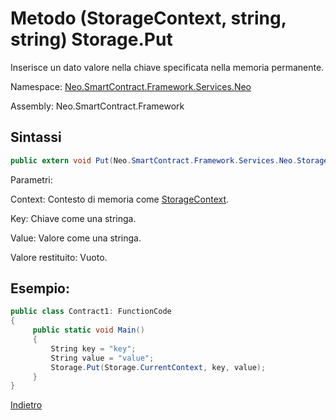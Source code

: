# Metodo (StorageContext, string, string) Storage.Put 

Inserisce un dato valore nella chiave specificata nella memoria permanente.

Namespace: [Neo.SmartContract.Framework.Services.Neo](../../neo.md)

Assembly: Neo.SmartContract.Framework

## Sintassi

```c#
public extern void Put(Neo.SmartContract.Framework.Services.Neo.StorageContext context, string key, string value)
```

Parametri:

Context: Contesto di memoria come [StorageContext](../StorageContext.md).

Key: Chiave come una stringa.

Value: Valore come una stringa.

Valore restituito: Vuoto.

## Esempio:

```c#
public class Contract1: FunctionCode
{
     public static void Main()
     {
         String key = "key";
         String value = "value";
         Storage.Put(Storage.CurrentContext, key, value);
     }
}
```



[Indietro](../Storage.md)
